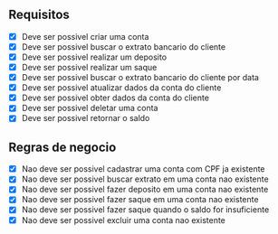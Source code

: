 ## Requisitos

- [x] Deve ser possivel criar uma conta
- [x] Deve ser possivel buscar o extrato bancario do cliente
- [x] Deve ser possivel realizar um deposito
- [x] Deve ser possivel realizar um saque
- [x] Deve ser possivel buscar o extrato bancario do cliente por data
- [x] Deve ser possivel atualizar dados da conta do cliente
- [x] Deve ser possivel obter dados da conta do cliente
- [x] Deve ser possivel deletar uma conta
- [x] Deve ser possivel retornar o saldo

## Regras de negocio

- [x] Nao deve ser possivel cadastrar uma conta com CPF ja existente
- [x] Nao deve ser possivel buscar extrato em uma conta nao existente
- [x] Nao deve ser possivel fazer deposito em uma conta nao existente
- [x] Nao deve ser possivel fazer saque em uma conta nao existente
- [x] Nao deve ser possivel fazer saque quando o saldo for insuficiente
- [x] Nao deve ser possivel excluir uma conta nao existente
